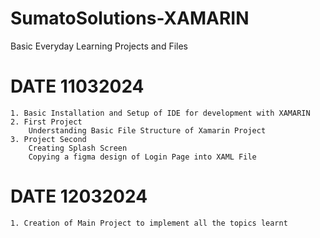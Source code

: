 # SumatoSolutions-XAMARIN
 Basic Everyday Learning Projects and Files

# DATE 11032024 
    1. Basic Installation and Setup of IDE for development with XAMARIN
    2. First Project
        Understanding Basic File Structure of Xamarin Project
    3. Project Second 
        Creating Splash Screen
        Copying a figma design of Login Page into XAML File

# DATE 12032024
    1. Creation of Main Project to implement all the topics learnt 
        
